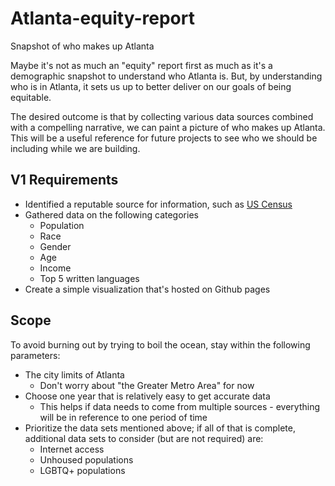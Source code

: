 # Atlanta-equity-report
Snapshot of who makes up Atlanta

Maybe it's not as much an "equity" report first as much as it's a demographic snapshot to understand who Atlanta is. But, by understanding who is in Atlanta, it sets us up to better deliver on our goals of being equitable.

The desired outcome is that by collecting various data sources combined with a compelling narrative, we can paint a picture of who makes up Atlanta. This will be a useful reference for future projects to see who we should be including while we are building.

## V1 Requirements
* Identified a reputable source for information, such as [US Census](https://www.census.gov/quickfacts/fact/table/atlantacitygeorgia/PST045222)
* Gathered data on the following categories
  * Population
  * Race
  * Gender
  * Age
  * Income
  * Top 5 written languages
* Create a simple visualization that's hosted on Github pages
 
## Scope
To avoid burning out by trying to boil the ocean, stay within the following parameters:
* The city limits of Atlanta
  * Don't worry about "the Greater Metro Area" for now
* Choose one year that is relatively easy to get accurate data
  * This helps if data needs to come from multiple sources - everything will be in reference to one period of time
* Prioritize the data sets mentioned above; if all of that is complete, additional data sets to consider (but are not required) are:
  * Internet access
  * Unhoused populations
  * LGBTQ+ populations
